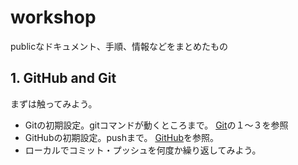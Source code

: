 # workshop
publicなドキュメント、手順、情報などをまとめたもの



## 1. GitHub and Git

まずは触ってみよう。

* Gitの初期設定。gitコマンドが動くところまで。
  [Git](https://github.com/ogusu/workshop/blob/main/git.md)の１～３を参照
* GitHubの初期設定。pushまで。
  [GitHub](https://github.com/ogusu/workshop/blob/main/GitHub.md)を参照。
* ローカルでコミット・プッシュを何度か繰り返してみよう。

